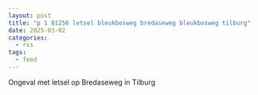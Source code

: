 ```yaml
---
layout: post
title: "p 1 81256 letsel bleukbosweg bredaseweg bleukbosweg tilburg"
date: 2025-03-02
categories: 
  - rss
tags: 
  - feed
---
```


Ongeval met letsel op Bredaseweg in Tilburg
